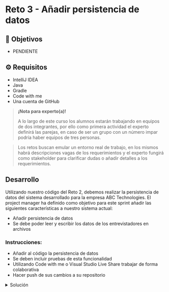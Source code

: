 # Reto 3 - Añadir persistencia de datos

## :dart: Objetivos

- PENDIENTE

## ⚙ Requisitos

- IntelliJ IDEA
- Java
- Gradle
- Code with me
- Una cuenta de GitHub

>**¡Nota para experto(a)!**
>
> A lo largo de este curso los alumnos estarán trabajando en equipos de dos integrantes, por ello como primera actividad el experto definirá las parejas, en caso de ser un grupo con un número impar podría haber equipos de tres personas.

> Los retos buscan emular un entorno real de trabajo, en los mismos habrá descripciones vagas de los requerimientos y el experto fungirá como stakeholder para clarificar dudas o añadir detalles a los requerimientos.

## Desarrollo

Utilizando nuestro código del Reto 2, debemos realizar la persistencia de datos del sistema desarrollado para la empresa ABC Technologies. El project manager ha definido como objetivo para este sprint añadir las siguientes características a nuestro sistema actual:

- Añadir persistencia de datos
- Se debe poder leer y escribir los datos de los entrevistadores en archivos

### Instrucciones:
- Añadir al código la persistencia de datos
- Se deben incluir pruebas de esta funcionalidad
- Utilizando Code with me o Visual Studio Live Share trabajar de forma colaborativa
- Hacer push de sus cambios a su repositorio

<details>
  <summary>Solución</summary>

Interviewer.java

package com.test.interviewer;

import java.io.*;
import java.util.ArrayList;

public class Interviewer implements Serializable {
    static ArrayList<Interviewer> data;

    int id;
    String name;
    String lastName;
    String email;
    Boolean isActive;

    public Interviewer(
            String name,
            String lastName,
            String email,
            Boolean isActive
    ) {
        this.id = data.size() + 1;
        this.name = name;
        this.lastName = lastName;
        this.email = email;
        this.isActive = isActive;
    }

    public Interviewer add() {
        data.add(this);
        Interviewer.saveDataToFile();
        return this;
    }

    public void delete() throws Exception{
        Interviewer interviewer = Interviewer.getByEmail(this.email);

        if (interviewer != null) {
            data.remove(this);
            Interviewer.saveDataToFile();
        }
        else
            throw new Exception("Interviewer not found");
    }

    public void save(
            String name,
            String lastName,
            String email,
            Boolean isActive
    ) {
        try {
            this.delete();
        } catch (Exception e) {
            System.out.println(e.getMessage());
            return;
        }

        if (!name.equals(""))
            this.name = name;

        if (!lastName.equals(""))
            this.lastName = lastName;

        if (!email.equals(""))
            this.email = email;

        this.isActive = isActive;

        data.add(this);
    }

    public static Interviewer getByEmail(String email) {
        for (Interviewer interviewer: data) {
            if (interviewer.email.equals(email))
                return interviewer;
        }

        return null;
    }

    @Override
    public String toString() {
        return "\nID: " + this.id +
                "\nName: " + this.name +
                "\nLast Name: " + this.lastName +
                "\nEmail: " + this.email +
                "\nIs Active: " + this.isActive + "\n";
    }

    public static void saveDataToFile() {
        try {
            FileOutputStream fileOutputStream = new FileOutputStream("./interviewers");
            ObjectOutputStream outputStream = new ObjectOutputStream(fileOutputStream);

            outputStream.writeObject(Interviewer.data);

            outputStream.close();
            fileOutputStream.close();
        } catch (IOException ioe) {
            ioe.printStackTrace();
        }
    }

    public static void loadDataFromFile() {
        try {
            FileInputStream fileInputStream = new FileInputStream("./interviewers");
            ObjectInputStream inputStream = new ObjectInputStream(fileInputStream);

            ArrayList<Interviewer> fileData = (ArrayList<Interviewer>) inputStream.readObject();

            Interviewer.data.clear();
            Interviewer.data.addAll(fileData);

            inputStream.close();
            fileInputStream.close();
        } catch (Exception e) {
            if (!e.getMessage().contains("No such file or directory"))
                e.printStackTrace();
        }
    }
}
InterviewerTest.java

package com.test.interviewer;

import org.junit.jupiter.api.BeforeEach;
import org.junit.jupiter.api.Test;

import java.util.ArrayList;

import static org.junit.jupiter.api.Assertions.*;


public class InterviewerTest {
    static String existingInterviewerName = "First";
    static String existingInterviewerLastName = "User";
    static String existingInterviewerEmail = "first@email.com";

    @BeforeEach
    public void setUp() throws Exception {
        Interviewer.data = new ArrayList<>();

        // We insert a user for testing delete and save
        Interviewer.data.add(new Interviewer(
                existingInterviewerName,
                existingInterviewerLastName,
                existingInterviewerEmail,
                true
        ));
    }

    @Test
    public void add() {
        Interviewer interviewer = new Interviewer(
                "Test",
                "User",
                "any@email.com",
                true
        );

        interviewer.add();

        int expectedId = Interviewer.data.size();
        assertEquals(
                expectedId,
                interviewer.id,
                "Interviewer ID should be the new List's size"
        );
    }


    @Test
    public void save() {
        int originalListSize = Interviewer.data.size();
        String expectedLastName = "New";
        Interviewer existingInterviewer = Interviewer.data.get(0);
        System.out.println(Interviewer.data.size());
        existingInterviewer.save("", expectedLastName, "", true);

        int newListSize = Interviewer.data.size();
        System.out.println(Interviewer.data.size());
        int lastInterviewerIndex = newListSize - 1;
        Interviewer latestInterviewer = Interviewer.data.get(lastInterviewerIndex);

        assertEquals(
                originalListSize,
                newListSize,
                "List size should be the same"
        );
        assertEquals(
                expectedLastName,
                latestInterviewer.lastName,
                "Last Name should have been updated"
        );
        assertEquals(
                existingInterviewer.name,
                latestInterviewer.name,
                "Name should have not been updated"
        );
    }

    @Test
    public void getByEmail() {
        Interviewer result = Interviewer.getByEmail(existingInterviewerEmail);

        assertNotNull(result, "Interviewer should be found");
        assertEquals(
                existingInterviewerName,
                result.name,
                "Unexpected Interviewer Name"
        );
        assertEquals(
                existingInterviewerLastName,
                result.lastName,
                "Unexpected Interviewer Last Name"
        );
    }

    @Test
    public void getByNonExistingEmail() {
        String nonExistingEmail = "nonexisting@email.com";

        Interviewer result = Interviewer.getByEmail(nonExistingEmail);

        assertNull(result, "Interviewer should not be found");
    }
}

</details>
